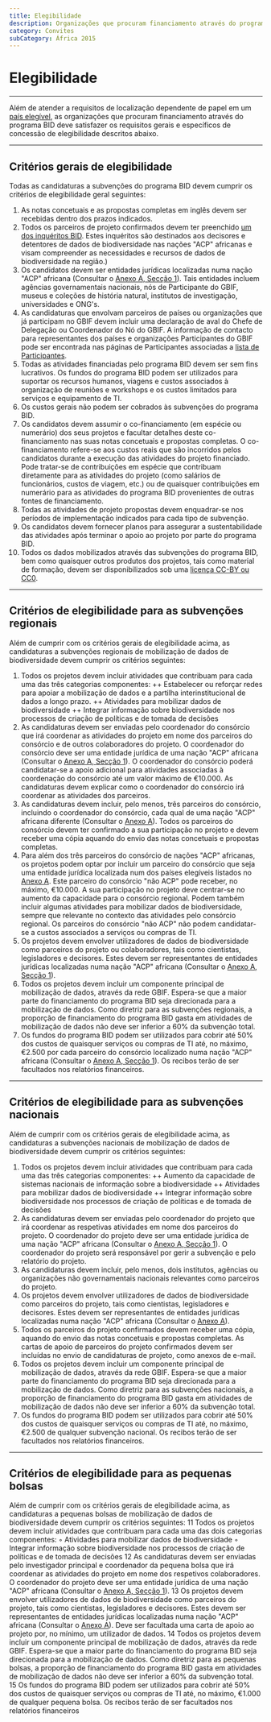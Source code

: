 ```yaml
---
title: Elegibilidade
description: Organizações que procuram financiamento através do programa BID deve atender aos requisitos gerais e específicos de concessão de elegibilidade.
category: Convites
subCategory: África 2015
---
```

# Elegibilidade

----------
Além de atender a requisitos de localização dependente de papel em um [país elegível](eligible-countries), as organizações que procuram financiamento através do programa BID deve satisfazer os requisitos gerais e específicos de concessão de elegibilidade descritos abaixo. 

<!-- toc -->
<!-- tocstop -->

-----------------------

## Critérios gerais de elegibilidade

Todas as candidaturas a subvenções do programa BID devem cumprir os critérios de elegibilidade geral seguintes:
1. As notas concetuais e as propostas completas em inglês devem ser recebidas dentro dos prazos indicados.
2. Todos os parceiros de projeto confirmados devem ter preenchido [um dos inquéritos BID](http://www.gbif.org/news/surveys-for-data-holders-decision-makers). Estes inquéritos são destinados aos decisores e detentores de dados de biodiversidade nas nações "ACP" africanas e visam compreender as necessidades e recursos de dados de biodiversidade na região.)
3. Os candidatos devem ser entidades jurídicas localizadas numa nação "ACP" africana (Consultar o [Anexo A, Secção 1](http://www.gbif.org/sites/default/files/gbif_project/files/BID-call-for-proposals-Annex-A.pdf)). Tais entidades incluem agências governamentais nacionais, nós de Participante do GBIF, museus e coleções de história natural, institutos de investigação, universidades e ONG's.
4. As candidaturas que envolvam parceiros de países ou organizações que já participam no GBIF devem incluir uma declaração de aval do Chefe de Delegação ou Coordenador do Nó do GBIF. A informação de contacto para representantes dos países e organizações Participantes do GBIF pode ser encontrada nas páginas de Participantes associadas a [lista de Participantes](http://www.gbif.org/participation/participant-list).
5. Todas as atividades financiadas pelo programa BID devem ser sem fins lucrativos. Os fundos do programa BID podem ser utilizados para suportar os recursos humanos, viagens e custos associados à organização de reuniões e workshops e os custos limitados para serviços e equipamento de TI.
6. Os custos gerais não podem ser cobrados às subvenções do programa BID.
7. Os candidatos devem assumir o co-financiamento (em espécie ou numerário) dos seus projetos e facultar detalhes deste co-financiamento nas suas notas concetuais e propostas completas. O co-financiamento refere-se aos custos reais que são incorridos pelos candidatos durante a execução das atividades do projeto financiado. Pode tratar-se de contribuições em espécie que contribuam diretamente para as atividades do projeto (como salários de funcionários, custos de viagem, etc.) ou de quaisquer contribuições em numerário para as atividades do programa BID provenientes de outras fontes de financiamento.
8. Todas as atividades de projeto propostas devem enquadrar-se nos períodos de implementação indicados para cada tipo de subvenção.
9. Os candidatos devem fornecer planos para assegurar a sustentabilidade das atividades após terminar o apoio ao projeto por parte do programa BID.
10. Todos os dados mobilizados através das subvenções do programa BID, bem como quaisquer outros produtos dos projetos, tais como material de formação, devem ser disponibilizados sob uma [licença CC-BY ou CC0](http://www.gbif.org/newsroom/news/data-licensing-and-endorsement).

-----------------------

## Critérios de elegibilidade para as subvenções regionais

Além de cumprir com os critérios gerais de elegibilidade acima, as candidaturas a subvenções regionais de mobilização de dados de biodiversidade devem cumprir os critérios seguintes:
1. Todos os projetos devem incluir atividades que contribuam para cada uma das três categorias componentes:
++ Estabelecer ou reforçar redes para apoiar a mobilização de dados e a partilha interinstitucional de dados a longo prazo.
++ Atividades para mobilizar dados de biodiversidade
++ Integrar informação sobre biodiversidade nos processos de criação de políticas e de tomada de decisões
2. As candidaturas devem ser enviadas pelo coordenador do consórcio que irá coordenar as atividades do projeto em nome dos parceiros do consórcio e de outros colaboradores do projeto. O coordenador do consórcio deve ser uma entidade jurídica de uma nação "ACP" africana (Consultar o [Anexo A, Secção 1](http://www.gbif.org/sites/default/files/gbif_project/files/BID-call-for-proposals-Annex-A.pdf)). O coordenador do consórcio poderá candidatar-se a apoio adicional para atividades associadas à coordenação do consórcio até um valor máximo de €10.000. As candidaturas devem explicar como o coordenador do consórcio irá coordenar as atividades dos parceiros.
2. As candidaturas devem incluir, pelo menos, três parceiros do consórcio, incluindo o coordenador do consórcio, cada qual de uma nação "ACP" africana diferente (Consultar o [Anexo A](http://www.gbif.org/sites/default/files/gbif_project/files/BID-call-for-proposals-Annex-A.pdf)). Todos os parceiros do consórcio devem ter confirmado a sua participação no projeto e devem receber uma cópia aquando do envio das notas concetuais e propostas completas.
3. Para além dos três parceiros do consórcio de nações "ACP" africanas, os projetos podem optar por incluir um parceiro do consórcio que seja uma entidade jurídica localizada num dos países elegíveis listados no [Anexo A](http://www.gbif.org/sites/default/files/gbif_project/files/BID-call-for-proposals-Annex-A.pdf). Este parceiro do consórcio "não ACP" pode receber, no máximo, €10.000. A sua participação no projeto deve centrar-se no aumento da capacidade para o consórcio regional. Podem também incluir algumas atividades para mobilizar dados de biodiversidade, sempre que relevante no contexto das atividades pelo consórcio regional. Os parceiros do consórcio "não ACP" não podem candidatar-se a custos associados a serviços ou compras de TI.
4. Os projetos devem envolver utilizadores de dados de biodiversidade como parceiros do projeto ou colaboradores, tais como cientistas, legisladores e decisores. Estes devem ser representantes de entidades jurídicas localizadas numa nação "ACP" africana (Consultar o [Anexo A, Secção 1](http://www.gbif.org/sites/default/files/gbif_project/files/BID-call-for-proposals-Annex-A.pdf)).
5. Todos os projetos devem incluir um componente principal de mobilização de dados, através da rede GBIF. Espera-se que a maior parte do financiamento do programa BID seja direcionada para a mobilização de dados. Como diretriz para as subvenções regionais, a proporção de financiamento do programa BID gasta em atividades de mobilização de dados não deve ser inferior a 60% da subvenção total.
6. Os fundos do programa BID podem ser utilizados para cobrir até 50% dos custos de quaisquer serviços ou compras de TI até, no máximo, €2.500 por cada parceiro do consórcio localizado numa nação "ACP" africana (Consultar o [Anexo A, Secção 1](http://www.gbif.org/sites/default/files/gbif_project/files/BID-call-for-proposals-Annex-A.pdf)). Os recibos terão de ser facultados nos relatórios financeiros.

-----------------------

## Critérios de elegibilidade para as subvenções nacionais

Além de cumprir com os critérios gerais de elegibilidade acima, as candidaturas a subvenções nacionais de mobilização de dados de biodiversidade devem cumprir os critérios seguintes:
1. Todos os projetos devem incluir atividades que contribuam para cada uma das três categorias componentes:
++ Aumento da capacidade de sistemas nacionais de informação sobre a biodiversidade
++ Atividades para mobilizar dados de biodiversidade
++ Integrar informação sobre biodiversidade nos processos de criação de políticas e de tomada de decisões
2. As candidaturas devem ser enviadas pelo coordenador do projeto que irá coordenar as respetivas atividades em nome dos parceiros do projeto. O coordenador do projeto deve ser uma entidade jurídica de uma nação "ACP" africana (Consultar o [Anexo A, Secção 1](http://www.gbif.org/sites/default/files/gbif_project/files/BID-call-for-proposals-Annex-A.pdf)). O coordenador do projeto será responsável por gerir a subvenção e pelo relatório do projeto.
3. As candidaturas devem incluir, pelo menos, dois institutos, agências ou organizações não governamentais nacionais relevantes como parceiros do projeto.
4. Os projetos devem envolver utilizadores de dados de biodiversidade como parceiros do projeto, tais como cientistas, legisladores e decisores. Estes devem ser representantes de entidades jurídicas localizadas numa nação "ACP" africana (Consultar o [Anexo A](http://www.gbif.org/sites/default/files/gbif_project/files/BID-call-for-proposals-Annex-A.pdf)).
5. Todos os parceiros do projeto confirmados devem receber uma cópia, aquando do envio das notas concetuais e propostas completas. As cartas de apoio de parceiros do projeto confirmados devem ser incluídas no envio de candidaturas de projeto, como anexos de e-mail.
6. Todos os projetos devem incluir um componente principal de mobilização de dados, através da rede GBIF. Espera-se que a maior parte do financiamento do programa BID seja direcionada para a mobilização de dados. Como diretriz para as subvenções nacionais, a proporção de financiamento do programa BID gasta em atividades de mobilização de dados não deve ser inferior a 60% da subvenção total.
7. Os fundos do programa BID podem ser utilizados para cobrir até 50% dos custos de quaisquer serviços ou compras de TI até, no máximo, €2.500 de qualquer subvenção nacional. Os recibos terão de ser facultados nos relatórios financeiros.

-----------------------

## Critérios de elegibilidade para as pequenas bolsas

Além de cumprir com os critérios gerais de elegibilidade acima, as candidaturas a pequenas bolsas de mobilização de dados de biodiversidade devem cumprir os critérios seguintes:
11	Todos os projetos devem incluir atividades que contribuam para cada uma das dois categorias componentes:
◦	Atividades para mobilizar dados de biodiversidade
◦	Integrar informação sobre biodiversidade nos processos de criação de políticas e de tomada de decisões
12	As candidaturas devem ser enviadas pelo investigador principal e coordenador da pequena bolsa que irá coordenar as atividades do projeto em nome dos respetivos colaboradores. O coordenador do projeto deve ser uma entidade jurídica de uma nação "ACP" africana (Consultar o [Anexo A, Secção 1](http://www.gbif.org/sites/default/files/gbif_project/files/BID-call-for-proposals-Annex-A.pdf)).
13	Os projetos devem envolver utilizadores de dados de biodiversidade como parceiros do projeto, tais como cientistas, legisladores e decisores. Estes devem ser representantes de entidades jurídicas localizadas numa nação "ACP" africana (Consultar o [Anexo A](http://www.gbif.org/sites/default/files/gbif_project/files/BID-call-for-proposals-Annex-A.pdf)). Deve ser facultada uma carta de apoio ao projeto por, no mínimo, um utilizador de dados.
14	Todos os projetos devem incluir um componente principal de mobilização de dados, através da rede GBIF. Espera-se que a maior parte do financiamento do programa BID seja direcionada para a mobilização de dados. Como diretriz para as pequenas bolsas, a proporção de financiamento do programa BID gasta em atividades de mobilização de dados não deve ser inferior a 60% da subvenção total.
15	Os fundos do programa BID podem ser utilizados para cobrir até 50% dos custos de quaisquer serviços ou compras de TI até, no máximo, €1.000 de qualquer pequena bolsa. Os recibos terão de ser facultados nos relatórios financeiros
